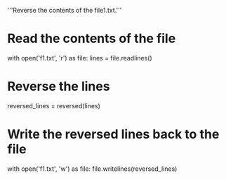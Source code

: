'''Reverse the contents of the file1.txt.'''

# Read the contents of the file
with open('f1.txt', 'r') as file:
    lines = file.readlines()

# Reverse the lines
reversed_lines = reversed(lines)

# Write the reversed lines back to the file
with open('f1.txt', 'w') as file:
    file.writelines(reversed_lines)
